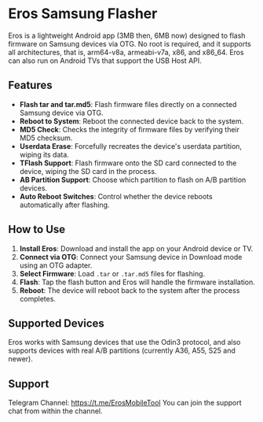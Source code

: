 # Eros Samsung Flasher

Eros is a lightweight Android app (3MB then, 6MB now) designed to flash firmware on Samsung devices via OTG. No root is required, and it supports all architectures, that is, arm64-v8a, armeabi-v7a, x86, and x86_64. Eros can also run on Android TVs that support the USB Host API.

## Features

- **Flash tar and tar.md5**: Flash firmware files directly on a connected Samsung device via OTG.
- **Reboot to System**: Reboot the connected device back to the system.
- **MD5 Check**: Checks the integrity of firmware files by verifying their MD5 checksum.
- **Userdata Erase**: Forcefully recreates the device's userdata partition, wiping its data.
- **TFlash Support**: Flash firmware onto the SD card connected to the device, wiping the SD card in the process.
- **AB Partition Support**: Choose which partition to flash on A/B partition devices.
- **Auto Reboot Switches**: Control whether the device reboots automatically after flashing.

## How to Use

1. **Install Eros**: Download and install the app on your Android device or TV.
2. **Connect via OTG**: Connect your Samsung device in Download mode using an OTG adapter.
3. **Select Firmware**: Load `.tar` or `.tar.md5` files for flashing.
4. **Flash**: Tap the flash button and Eros will handle the firmware installation.
5. **Reboot**: The device will reboot back to the system after the process completes.

## Supported Devices

Eros works with Samsung devices that use the Odin3 protocol, and also supports devices with real A/B partitions (currently A36, A55, S25 and newer).

## Support
Telegram Channel: https://t.me/ErosMobileTool
You can join the support chat from within the channel.
